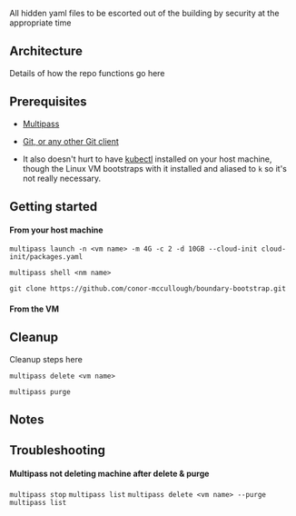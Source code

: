 All hidden yaml files to be escorted out of the building by security at the appropriate time

## Architecture

Details of how the repo functions go here

## Prerequisites

- [Multipass](https://multipass.run/)

- [Git, or any other Git client](https://git-scm.com/)

- It also doesn't hurt to have [kubectl](https://kubernetes.io/docs/reference/kubectl/) installed on your host machine, though the Linux VM bootstraps with it installed and aliased to `k` so it's not really necessary.

## Getting started

#### From your host machine

`multipass launch -n <vm name> -m 4G -c 2 -d 10GB --cloud-init cloud-init/packages.yaml`

`multipass shell <nm name>`

`git clone https://github.com/conor-mccullough/boundary-bootstrap.git`



#### From the VM


## Cleanup

Cleanup steps here

`multipass delete <vm name>`

`multipass purge`

## Notes


## Troubleshooting

#### Multipass not deleting machine after delete & purge

`multipass stop`
`multipass list`
`multipass delete <vm name> --purge`
`multipass list`

